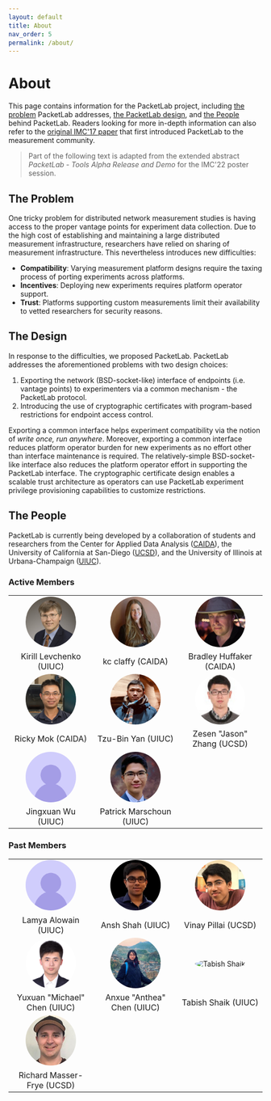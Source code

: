 ```yaml
---
layout: default
title: About
nav_order: 5
permalink: /about/
---
```


# About
This page contains information for the PacketLab project, including [the problem](#the-problem) PacketLab addresses, [the PacketLab design](#the-design), and [the People](#the-people) behind PacketLab. Readers looking for more in-depth information can also refer to the [original IMC'17 paper](https://www.caida.org/publications/papers/2017/packetlab/packetlab.pdf) that first introduced PacketLab to the measurement community.
> Part of the following text is adapted from the extended abstract *PacketLab - Tools Alpha Release and Demo* for the IMC'22 poster session.

## The Problem
One tricky problem for distributed network measurement studies is having access to the proper vantage points for experiment data collection. Due to the high cost of establishing and maintaining a large distributed measurement infrastructure, researchers have relied on sharing of measurement infrastructure. This nevertheless introduces new difficulties:
- **Compatibility**: Varying measurement platform designs require the taxing process of porting experiments across platforms.
- **Incentives**: Deploying new experiments requires platform operator support.
- **Trust**: Platforms supporting custom measurements limit their availability to vetted researchers for security reasons.

## The Design
In response to the difficulties, we proposed PacketLab. PacketLab addresses the aforementioned problems with two design choices:
1. Exporting the network (BSD-socket-like) interface of endpoints (i.e. vantage points) to experimenters via a common mechanism - the PacketLab protocol.
2. Introducing the use of cryptographic certificates with program-based restrictions for endpoint access control.

Exporting a common interface helps experiment compatibility via the notion of *write once, run anywhere*. Moreover, exporting a common interface reduces platform operator burden for new experiments as no effort other than interface maintenance is required. The relatively-simple BSD-socket-like interface also reduces the platform operator effort in supporting the PacketLab interface. The cryptographic certificate design enables a scalable trust architecture as operators can use PacketLab experiment privilege provisioning capabilities to customize restrictions.

## The People
PacketLab is currently being developed by a collaboration of students and researchers from the Center for Applied Data Analysis ([CAIDA](https://www.caida.org)), the University of California at San-Diego ([UCSD](https://ucsd.edu)), and the University of Illinois at Urbana-Champaign ([UIUC](https://illinois.edu)).

### Active Members
<table width="100%" border="0" align="center" cellspacing="0" cellpadding="0">
<tbody>
    <tr>
        <td width="30%" align="center" valign="middle">
            <img src="/assets/images/levchenko.jpg" alt="Kirill Levchenko" class="avatar"/>
        </td>
        <td width="30%" align="center" valign="middle">
            <img src="/assets/images/kc_claffy.jpg" alt="kc claffy" class="avatar"/>
        </td>
        <td width="30%" align="center" valign="middle">
            <img src="/assets/images/bradbuffaker.png" alt="Bradley Huffaker" class="avatar"/>
        </td>
    </tr>
    <tr>
        <td width="30%" align="center" valign="middle">
            <p class="name">Kirill Levchenko (UIUC)</p>
        </td>
        <td width="30%" align="center" valign="middle">
            <p class="name">kc claffy (CAIDA)</p>
        </td>
        <td width="30%" align="center" valign="middle">
            <p class="name">Bradley Huffaker (CAIDA)</p>
        </td>
    </tr>
    <tr>
        <td width="30%" align="center" valign="middle">
            <img src="/assets/images/rickymok.jpeg" alt="Ricky Mok" class="avatar"/>
        </td>
        <td width="30%" align="center" valign="middle">
            <img src="/assets/images/tbyan.jpeg" alt="Tzu-Bin Yan" class="avatar"/>
        </td>
        <td width="30%" align="center" valign="middle">
            <img src="/assets/images/jasonzhang.jpg" alt='Zesen "Jason" Zhang' class="avatar"/>
        </td>
    </tr>
    <tr>
        <td width="30%" align="center" valign="middle">
            <p class="name">Ricky Mok (CAIDA)</p>
        </td>
        <td width="30%" align="center" valign="middle">
            <p class="name">Tzu-Bin Yan (UIUC)</p>
        </td>
        <td width="30%" align="center" valign="middle">
            <p class="name">Zesen "Jason" Zhang (UCSD)</p>
        </td>
    </tr>
    <tr>
        <td width="30%" align="center" valign="middle">
            <img src="/assets/images/empty.png" alt="Lamya Alowain" class="avatar"/>
        </td>
        <td width="30%" align="center" valign="middle">
            <img src="/assets/images/patrickmarschoun.jpg" alt="Patrick Marschoun" class="avatar"/>
        </td>
        <td width="30%" align="center" valign="middle">
        </td>
    </tr>
    <tr>
        <td width="30%" align="center" valign="middle">
            <p class="name">Jingxuan Wu (UIUC)</p>
        </td>
        <td width="30%" align="center" valign="middle">
            <p class="name">Patrick Marschoun (UIUC)</p>
        </td>
        <td width="30%" align="center" valign="middle">
        </td>
    </tr>
</tbody>
</table>



### Past Members
<table width="100%" border="0" align="center" cellspacing="0" cellpadding="0">
<tbody>
    <tr>
        <td width="30%" align="center" valign="middle">
            <img src="/assets/images/empty.png" alt="Lamya Alowain" class="avatar"/>
        </td>
        <td width="30%" align="center" valign="middle">
            <img src="/assets/images/anshshah.png" alt="Ansh Shah" class="avatar"/>
        </td>
        <td width="30%" align="center" valign="middle">
            <img src="/assets/images/vinaypillai.jpg" alt="Vinay Pillai" class="avatar"/>
        </td>
    </tr>
    <tr>
        <td width="30%" align="center" valign="middle">
            <p class="name">Lamya Alowain (UIUC)</p>
        </td>
        <td width="30%" align="center" valign="middle">
            <p class="name">Ansh Shah (UIUC)</p>
        </td>
        <td width="30%" align="center" valign="middle">
            <p class="name">Vinay Pillai (UCSD)</p>
        </td>
    </tr>
    <tr>
        <td width="30%" align="center" valign="middle">
            <img src="/assets/images/michaelchen.jpg" alt='Yuxuan "Michael" Chen' class="avatar"/>
        </td>
        <td width="30%" align="center" valign="middle">
            <img src="/assets/images/antheachen.jpg" alt='Anxue "Anthea" Chen' class="avatar"/>
        </td>
        <td width="30%" align="center" valign="middle">
            <img src="/assets/images/tabishshaik.png" alt="Tabish Shaik" class="avatar"/>
        </td>
    </tr>
    <tr>
        <td width="30%" align="center" valign="middle">
            <p class="name">Yuxuan "Michael" Chen (UIUC)</p>
        </td>
        <td width="30%" align="center" valign="middle">
            <p class="name">Anxue "Anthea" Chen (UIUC)</p>
        </td>
        <td width="30%" align="center" valign="middle">
            <p class="name">Tabish Shaik (UIUC)</p>
        </td>
    </tr>
    <tr>
        <td width="30%" align="center" valign="middle">
            <img src="/assets/images/richardmasserfrye.jpg" alt="Richard Masser-Frye" class="avatar"/>
        </td>
        <td width="30%" align="center" valign="middle">
        </td>
        <td width="30%" align="center" valign="middle">
        </td>
    </tr>
    <tr>
        <td width="30%" align="center" valign="middle">
            <p class="name">Richard Masser-Frye (UCSD)</p>
        </td>
        <td width="30%" align="center" valign="middle">
        </td>
        <td width="30%" align="center" valign="middle">
        </td>
    </tr>
</tbody>
</table>

<style lang="css">
    .avatar {
        width: 100px;
        height: 100px;
        object-fit: cover;
        border-radius: 50%;
    }
    .name {
        margin: 0px;
        font-size: 16px;
        text-align: center;
    }
</style>